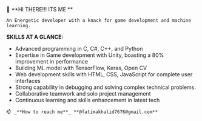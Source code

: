 👋  **HI THERE!!! ITS ME **

    An Energetic developer with a knack for game development and machine learning.

   **SKILLS AT A GLANCE:**
   - Advanced programming in C, C#, C++, and Python
   -  Expertise in Game development with Unity, boasting a 80% improvement in performance
   -   Building ML model with TensorFlow, Keras, Open CV
   -   Web development skills with HTML, CSS, JavaScript for complete user interfaces
   -   Strong capability in debugging and solving complex technical problems.
   -   Collaborative teamwork and solo project management
   -   Continuous learning and skills enhancement in latest tech

    📫 _**How to reach me**_ **@fatimakhalid7676@gmail.com**
<!---
fatimakhlid/fatimakhlid is a ✨ special ✨ repository because its `README.md` (this file) appears on your GitHub profile.
You can click the Preview link to take a look at your changes.
--->
